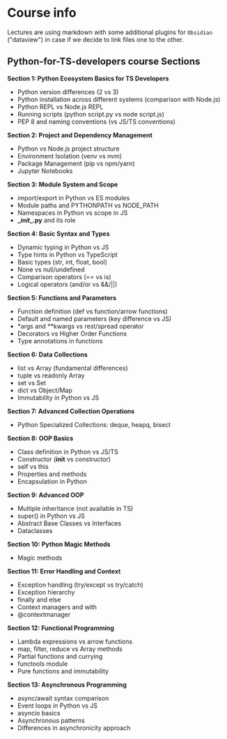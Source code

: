 # Course info

Lectures are using markdown with some additional plugins for `Obsidian` ("dataview") in case if we decide to link files one to the other.

## Python-for-TS-developers course Sections

**Section 1: Python Ecosystem Basics for TS Developers**
- Python version differences (2 vs 3)
- Python installation across different systems (comparison with Node.js)
- Python REPL vs Node.js REPL
- Running scripts (python script.py vs node script.js)
- PEP 8 and naming conventions (vs JS/TS conventions)

**Section 2: Project and Dependency Management**
- Python vs Node.js project structure
- Environment Isolation (venv vs nvm)
- Package Management (pip vs npm/yarn)
- Jupyter Notebooks

**Section 3: Module System and Scope**
- import/export in Python vs ES modules
- Module paths and PYTHONPATH vs NODE_PATH
- Namespaces in Python vs scope in JS
- **\__init__.py** and its role

**Section 4: Basic Syntax and Types**
- Dynamic typing in Python vs JS
- Type hints in Python vs TypeScript
- Basic types (str, int, float, bool)
- None vs null/undefined
- Comparison operators (== vs is)
- Logical operators (and/or vs &&/||)

**Section 5: Functions and Parameters**
- Function definition (def vs function/arrow functions)
- Default and named parameters (key difference vs JS)
- *args and **kwargs vs rest/spread operator
- Decorators vs Higher Order Functions
- Type annotations in functions

**Section 6: Data Collections**
- list vs Array (fundamental differences)
- tuple vs readonly Array
- set vs Set
- dict vs Object/Map
- Immutability in Python vs JS

**Section 7: Advanced Collection Operations**
- Python Specialized Collections: deque, heapq, bisect

**Section 8: OOP Basics**
- Class definition in Python vs JS/TS
- Constructor (__init__ vs constructor)
- self vs this
- Properties and methods
- Encapsulation in Python

**Section 9: Advanced OOP**
- Multiple inheritance (not available in TS)
- super() in Python vs JS
- Abstract Base Classes vs Interfaces
- Dataclasses

**Section 10: Python Magic Methods**
- Magic methods

**Section 11: Error Handling and Context**
- Exception handling (try/except vs try/catch)
- Exception hierarchy
- finally and else
- Context managers and with
- @contextmanager

**Section 12: Functional Programming**
- Lambda expressions vs arrow functions
- map, filter, reduce vs Array methods
- Partial functions and currying
- functools module
- Pure functions and immutability

**Section 13: Asynchronous Programming**
- async/await syntax comparison
- Event loops in Python vs JS
- asyncio basics
- Asynchronous patterns
- Differences in asynchronicity approach

